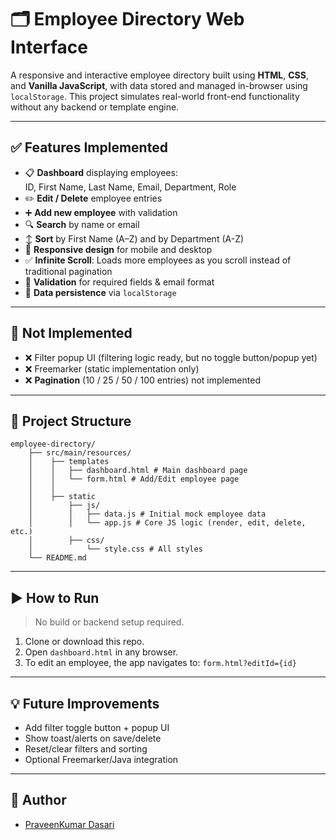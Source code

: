 # 🗂️ Employee Directory Web Interface

A responsive and interactive employee directory built using **HTML**, **CSS**, and **Vanilla JavaScript**, with data stored and managed in-browser using `localStorage`. This project simulates real-world front-end functionality without any backend or template engine.

---

## ✅ Features Implemented

- 📋 **Dashboard** displaying employees:  
  ID, First Name, Last Name, Email, Department, Role
- ✏️ **Edit / Delete** employee entries  
- ➕ **Add new employee** with validation
- 🔍 **Search** by name or email
- ↕️ **Sort** by First Name (A–Z) and by Department (A-Z)
- 📱 **Responsive design** for mobile and desktop
- ✅ **Infinite Scroll**: Loads more employees as you scroll instead of traditional pagination
- 🧠 **Validation** for required fields & email format
- 💾 **Data persistence** via `localStorage`

---

## 🚫 Not Implemented

- ❌ Filter popup UI (filtering logic ready, but no toggle button/popup yet)
- ❌ Freemarker (static implementation only)
- ❌ **Pagination** (10 / 25 / 50 / 100 entries) not implemented

---

## 📁 Project Structure
    employee-directory/
        ├── src/main/resources/
        │    ├── templates
        │    │   ├── dashboard.html # Main dashboard page
        │    │   └── form.html # Add/Edit employee page
        │    │
        │    ├── static
        │        ├── js/
        │        │   ├── data.js # Initial mock employee data
        │        │   └── app.js # Core JS logic (render, edit, delete, etc.)
        │        ├── css/
        │            └── style.css # All styles
        └── README.md

---

## ▶️ How to Run

> No build or backend setup required.

1. Clone or download this repo.
2. Open `dashboard.html` in any browser.
3. To edit an employee, the app navigates to: `form.html?editId={id}`

---

## 💡 Future Improvements

- Add filter toggle button + popup UI
- Show toast/alerts on save/delete
- Reset/clear filters and sorting
- Optional Freemarker/Java integration

---

## 🙋 Author

- [PraveenKumar Dasari](https://github.com/daaspraveen)